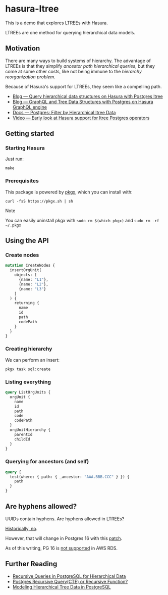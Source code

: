 # hasura-ltree

This is a demo that explores LTREEs with Hasura.

LTREEs are one method for querying hierarchical data models.

## Motivation

There are many ways to build systems of hierarchy. The advantage of LTREEs is that they simplify _ancestor path hierarchical queries_, but they come at some other costs, like not being immune to the _hierarchy reorganization problem_.

Because of Hasura's support for LTREEs, they seem like a compelling path.

- [Blog — Query hierarchical data structures on Hasura with Postgres ltree][blog-query]
- [Blog — GraphQL and Tree Data Structures with Postgres on Hasura GraphQL engine][blog-tree]
- [Docs — Postgres: Filter by Hierarchical ltree Data][docs-ltree]
- [Video — Early look at Hasura support for ltree Postgres operators][video-ltree]

[blog-query]: https://hasura.io/blog/query-hierarchical-data-structures-on-hasura-with-postgres-ltree/
[blog-tree]: https://hasura.io/blog/graphql-and-tree-data-structures-with-postgres-on-hasura-dfa13c0d9b5f/
[docs-ltree]: https://hasura.io/docs/latest/queries/postgres/filters/ltree-operators/
[video-ltree]: https://www.youtube.com/watch?v=_hPbpDUniFQ

## Getting started

### Starting Hasura

Just run:

```shell
make
```

### Prerequisites

This package is powered by [pkgx][pkgx], which you can install with:

```shell
curl -fsS https://pkgx.sh | sh
```

> [!NOTE]
> You can easily uninstall pkgx with `sudo rm $(which pkgx)` and `sudo rm -rf ~/.pkgx`

[pkgx]: https://pkgx.sh/

## Using the API

### Create nodes

```graphql
mutation CreateNodes {
  insertOrgUnit(
    objects: [
      {name: "L1"},
      {name: "L2"},
      {name: "L3"}
    ]
  ) {
    returning {
      name
      id
      path
      codePath
    }
  }
}
```

### Creating hierarchy

We can perform an insert:

```shell
pkgx task sql:create
```

### Listing everything

```graphql
query ListOrgUnits {
  orgUnit {
    name
    id
    path
    code
    codePath
  }
  orgUnitHierarchy {
    parentId
    childId
  }
}
```

### Querying for ancestors (and self)

```graphql
query {
  test(where: { path: { _ancestor: "AAA.BBB.CCC" } }) {
    path
  }
}
```

## Are hyphens allowed?

UUIDs contain hyphens. Are hyphens allowed in LTREEs?

[Historically, no][hyphen-support].

However, that will change in Postgres 16 with this [patch][hyphen-patch].

As of this writing, PG 16 is [not supported][rds-postgres-release-cal] in AWS RDS.

[hyphen-support]: https://stackoverflow.com/questions/29887093/valid-characters-in-postgres-ltree-label-in-utf8-charset
[hyphen-patch]: https://github.com/postgres/postgres/commit/b1665bf01e5f4200d37addfc2ddc406ff7df14a5
[rds-postgres-release-cal]: https://docs.aws.amazon.com/AmazonRDS/latest/PostgreSQLReleaseNotes/postgresql-release-calendar.html#Release.Calendar

## Further Reading

- [Recursive Queries in PostgreSQL for Hierarchical Data](https://indrajith.me/posts/recursive-queries-in-postgresql-for-hierarchial-data/)
- [Postgres Recursive Query(CTE) or Recursive Function?](https://medium.com/swlh/postgres-recursive-query-cte-or-recursive-function-3ea1ea22c57c)
- [Modeling Hierarchical Tree Data in PostgreSQL](https://leonardqmarcq.com/posts/modeling-hierarchical-tree-data)
